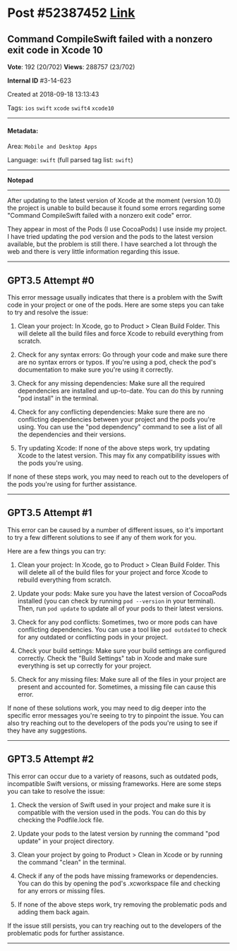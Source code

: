 
# Post \#52387452 [Link](https://stackoverflow.com/questions/52387452/)

## Command CompileSwift failed with a nonzero exit code in Xcode 10

**Vote**: 192 (20/702) **Views**: 288757 (23/702) 

**Internal ID** \#3-14-623

Created at 2018-09-18 13:13:43

Tags: `ios` `swift` `xcode` `swift4` `xcode10`

----------

#### Metadata:

Area: `Mobile and Desktop Apps`

Language: `swift` (full parsed tag list: `swift`)

----------

**Notepad**


----------

After updating to the latest version of Xcode at the moment (version 10.0) the project is unable to build because it found some errors regarding some "Command CompileSwift failed with a nonzero exit code" error.

They appear in most of the Pods (I use CocoaPods) I use inside my project.
I have tried updating the pod version and the pods to the latest version available, but the problem is still there.
I have searched a lot through the web and there is very little information regarding this issue.


----------
        
## GPT3.5 Attempt \#0

This error message usually indicates that there is a problem with the Swift code in your project or one of the pods. Here are some steps you can take to try and resolve the issue:

1. Clean your project: In Xcode, go to Product > Clean Build Folder. This will delete all the build files and force Xcode to rebuild everything from scratch.

2. Check for any syntax errors: Go through your code and make sure there are no syntax errors or typos. If you're using a pod, check the pod's documentation to make sure you're using it correctly.

3. Check for any missing dependencies: Make sure all the required dependencies are installed and up-to-date. You can do this by running "pod install" in the terminal.

4. Check for any conflicting dependencies: Make sure there are no conflicting dependencies between your project and the pods you're using. You can use the "pod dependency" command to see a list of all the dependencies and their versions.

5. Try updating Xcode: If none of the above steps work, try updating Xcode to the latest version. This may fix any compatibility issues with the pods you're using.

If none of these steps work, you may need to reach out to the developers of the pods you're using for further assistance.

--------

## GPT3.5 Attempt \#1

This error can be caused by a number of different issues, so it's important to try a few different solutions to see if any of them work for you.

Here are a few things you can try:

1. Clean your project: In Xcode, go to Product > Clean Build Folder. This will delete all of the build files for your project and force Xcode to rebuild everything from scratch.

2. Update your pods: Make sure you have the latest version of CocoaPods installed (you can check by running `pod --version` in your terminal). Then, run `pod update` to update all of your pods to their latest versions.

3. Check for any pod conflicts: Sometimes, two or more pods can have conflicting dependencies. You can use a tool like `pod outdated` to check for any outdated or conflicting pods in your project.

4. Check your build settings: Make sure your build settings are configured correctly. Check the "Build Settings" tab in Xcode and make sure everything is set up correctly for your project.

5. Check for any missing files: Make sure all of the files in your project are present and accounted for. Sometimes, a missing file can cause this error.

If none of these solutions work, you may need to dig deeper into the specific error messages you're seeing to try to pinpoint the issue. You can also try reaching out to the developers of the pods you're using to see if they have any suggestions.

--------

## GPT3.5 Attempt \#2

This error can occur due to a variety of reasons, such as outdated pods, incompatible Swift versions, or missing frameworks. Here are some steps you can take to resolve the issue:

1. Check the version of Swift used in your project and make sure it is compatible with the version used in the pods. You can do this by checking the Podfile.lock file.

2. Update your pods to the latest version by running the command "pod update" in your project directory.

3. Clean your project by going to Product > Clean in Xcode or by running the command "clean" in the terminal.

4. Check if any of the pods have missing frameworks or dependencies. You can do this by opening the pod's .xcworkspace file and checking for any errors or missing files.

5. If none of the above steps work, try removing the problematic pods and adding them back again.

If the issue still persists, you can try reaching out to the developers of the problematic pods for further assistance.

--------
